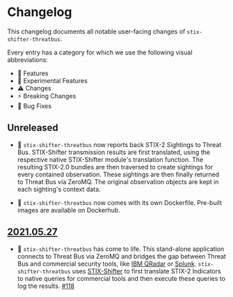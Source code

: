 # Changelog

This changelog documents all notable user-facing changes of
`stix-shifter-threatbus`.

Every entry has a category for which we use the following visual abbreviations:

- 🎁 Features
- 🧬 Experimental Features
- ⚠️ Changes
- ⚡️ Breaking Changes
- 🐞 Bug Fixes

## Unreleased

- 🎁 `stix-shifter-threatbus` now reports back STIX-2 Sightings to Threat Bus.
  STIX-Shifter transmission results are first translated, using the respective
  native STIX-Shifter module's translation function. The resulting STIX-2.0
  bundles are then traversed to create sightings for every contained
  observation. These sightings are then finally returned to Threat Bus via
  ZeroMQ. The original observation objects are kept in each sighting's context
  data.

- 🎁 `stix-shifter-threatbus` now comes with its own Dockerfile. Pre-built
  images are available on Dockerhub.

## [2021.05.27]

- 🎁 `stix-shifter-threatbus` has come to life. This stand-alone application
  connects to Threat Bus via ZeroMQ and bridges the gap between Threat Bus and
  commercial security tools, like
  [IBM QRadar](https://www.ibm.com/security/security-intelligence/qradar) or
  [Splunk](https://www.splunk.com/). `stix-shifter-threatbus` uses
  [STIX-Shifter](https://github.com/opencybersecurityalliance/stix-shifter) to
  first translate STIX-2 Indicators to native queries for commercial tools and
  then execute these queries to log the results.
  [#118](https://github.com/tenzir/threatbus/pull/118)

[2021.05.27]: https://github.com/tenzir/threatbus/releases/tag/2021.05.27
